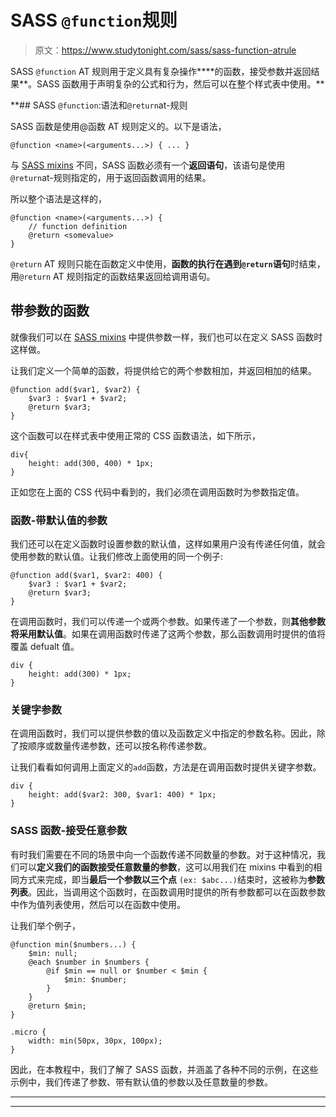 # SASS `@function`规则

> 原文：<https://www.studytonight.com/sass/sass-function-atrule>

SASS `@function` AT 规则用于定义具有复杂操作****的函数，接受参数并返回结果**。SASS 函数用于声明复杂的公式和行为，然后可以在整个样式表中使用。**

 **## SASS `@function`:语法和`@return`at-规则

SASS 函数是使用@函数 AT 规则定义的。以下是语法，

```
@function <name>(<arguments...>) { ... }
```

与 [SASS mixins](https://www.studytonight.com/sass/sass-mixins-and-include) 不同，SASS 函数必须有一个**返回语句**，该语句是使用`@return`at-规则指定的，用于返回函数调用的结果。

所以整个语法是这样的，

```
@function <name>(<arguments...>) {
    // function definition
    @return <somevalue>
}
```

`@return` AT 规则只能在函数定义中使用，**函数的执行在遇到`@return`语句**时结束，用`@return` AT 规则指定的函数结果返回给调用语句。

## 带参数的函数

就像我们可以在 [SASS mixins](http://www.studytonight.com/sass/sass-mixins-and-include) 中提供参数一样，我们也可以在定义 SASS 函数时这样做。

让我们定义一个简单的函数，将提供给它的两个参数相加，并返回相加的结果。

```
@function add($var1, $var2) {
    $var3 : $var1 + $var2;
    @return $var3;
}
```

这个函数可以在样式表中使用正常的 CSS 函数语法，如下所示，

```
div{
    height: add(300, 400) * 1px;
}
```

正如您在上面的 CSS 代码中看到的，我们必须在调用函数时为参数指定值。

### 函数-带默认值的参数

我们还可以在定义函数时设置参数的默认值，这样如果用户没有传递任何值，就会使用参数的默认值。让我们修改上面使用的同一个例子:

```
@function add($var1, $var2: 400) {
    $var3 : $var1 + $var2;
    @return $var3;
} 
```

在调用函数时，我们可以传递一个或两个参数。如果传递了一个参数，则**其他参数将采用默认值**。如果在调用函数时传递了这两个参数，那么函数调用时提供的值将覆盖 defualt 值。

```
div {
    height: add(300) * 1px;
} 
```

### 关键字参数

在调用函数时，我们可以提供参数的值以及函数定义中指定的参数名称。因此，除了按顺序或数量传递参数，还可以按名称传递参数。

让我们看看如何调用上面定义的`add`函数，方法是在调用函数时提供关键字参数。

```
div {
    height: add($var2: 300, $var1: 400) * 1px;
}
```

### SASS 函数-接受任意参数

有时我们需要在不同的场景中向一个函数传递不同数量的参数。对于这种情况，我们可以**定义我们的函数接受任意数量的参数**，这可以用我们在 mixins 中看到的相同方式来完成，即当**最后一个参数以三个点** `(ex: $abc...)`结束时，这被称为**参数列表**。因此，当调用这个函数时，在函数调用时提供的所有参数都可以在函数参数中作为值列表使用，然后可以在函数中使用。

让我们举个例子，

```
@function min($numbers...) {
    $min: null;
    @each $number in $numbers {
        @if $min == null or $number < $min {
            $min: $number;
        }
    }
    @return $min;
}

.micro {
    width: min(50px, 30px, 100px);
} 
```

因此，在本教程中，我们了解了 SASS 函数，并涵盖了各种不同的示例，在这些示例中，我们传递了参数、带有默认值的参数以及任意数量的参数。

* * *

* * ***
